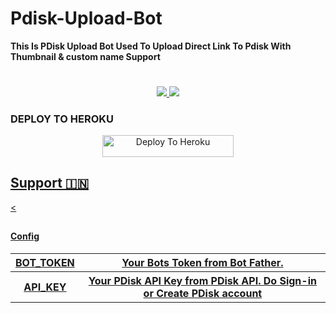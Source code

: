 # Pdisk-Upload-Bot

   **This Is PDisk Upload Bot Used To Upload Direct Link To Pdisk With Thumbnail & custom name Support**

#


<p align="center">
  <a href="https://github.com/KOTDEMOREPOS/Pdisk-Upload-Bot/stargazers">
    <img src="https://img.shields.io/github/stars/KOTDEMOREPOS/pdisk-upload-bot?style=social">
  </a>
  
  <a href="https://github.com/KOTDEMOREPOS/pdisk-upload-bot/fork">
    <img src="https://img.shields.io/github/forks/KOTDEMOREPOS/pdisk-upload-bot?label=Fork&style=social">
  </a>  
</p>

### DEPLOY TO HEROKU 

<p align="center"><a href="https://heroku.com/deploy?template=https://github.com/KOTDEMOREPOS/Pdisk-Upload-Bot"> <img src="https://img.shields.io/badge/Deploy%20To%20Heroku-blueviolet?style=for-the-badge&logo=heroku" width="210" height="34.45" alt="Deploy To Heroku"/></a></p> <p align="center"><a href="https://heroku.com/deploy?

###

## Support 🇮🇳

<




   
##


   
  








#### Config

<table align='center'>
    <tr>
        <th>BOT_TOKEN</th>
        <th>Your Bots Token from <a href='https://telegram.me/BotFather/'>Bot Father</a>.</th>
  </tr>
    <tr>
        <th>API_KEY</th>
        <th>Your PDisk API Key from <a href='https://www.cofilink.com/use-api'>PDisk API</a>. Do Sign-in or <a href='https://www.pdisk.me/earn?referUid=7dd5qb'> Create PDisk</a> account</th>
    </tr>
</table>
  
####
  


